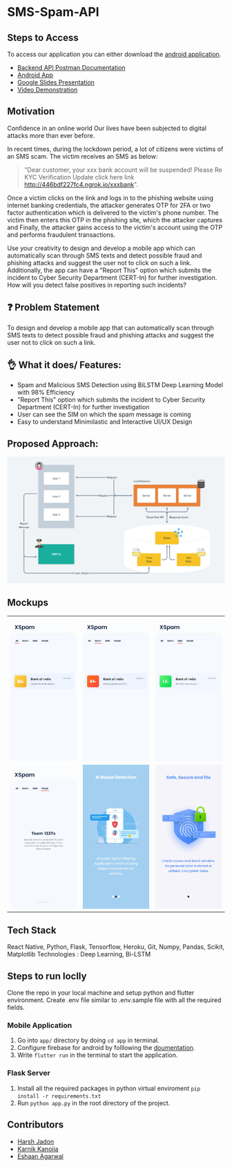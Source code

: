 # SMS-Spam-API
## Steps to Access
To access our application you can either download the [android application]().

- [Backend API Postman Documentation](https://documenter.getpostman.com/view/18833270/UVeAtoRi)
- [Android App](https://github.com/harshjadon9/XSpam-Frontend/blob/main/android/app/release/XSpam.apk)
- [Google Slides Presentation](https://docs.google.com/presentation/d/1VxxluxgWW_ybU4xPmC5XAu8mPKcrk6lv/edit#slide=id.g83372e3e9c_0_0)
- [Video Demonstration](https://drive.google.com/file/d/1FPoRCECrZcSqU0Shb-bBs8sFwb-31hp5/view?usp=sharing)

## Motivation 
Confidence in an online world
Our lives have been subjected to digital attacks more than ever before.

In recent times, during the lockdown period, a lot of citizens were victims of an SMS scam. 
The victim receives an SMS as below:

> "Dear customer, your xxx bank account will be suspended! Please Re KYC Verification Update click here link http://446bdf227fc4.ngrok.io/xxxbank".

Once a victim clicks on the link and logs in to the phishing website using internet banking credentials, the attacker generates OTP for 2FA or two factor authentication which is delivered to the victim's phone number. The victim then enters this OTP in the phishing site, which the attacker captures and Finally, the attacker gains access to the victim's account using the OTP and performs fraudulent transactions.

Use your creativity to design and develop a mobile app which can automatically scan through SMS texts and detect possible fraud and phishing attacks and suggest the user not to click on such a link. Additionally, the app can have a "Report This" option which submits the incident to Cyber Security Department (CERT-In) for further investigation. How will you detect false positives in reporting such incidents?

## ❓ Problem Statement
To design and develop a mobile app that can automatically scan through SMS texts to detect possible fraud and phishing attacks and suggest the user not to click on such a link.

## 👌 What it does/ Features:
- Spam and Malicious SMS Detection using BiLSTM Deep Learning Model with 98% Efficiency
- "Report This" option which submits the incident to Cyber Security Department (CERT-In) for further investigation
- User can see the SIM on which the spam message is coming
- Easy to understand Minimilastic and Interactive UI/UX Design 

## Proposed Approach:
<img src="./mockups/hackathon.png" >


## Mockups
<table>
    <tr>
        <td><img src="./mockups/1.jpg"></td>
        <td><img src="./mockups/2.jpg"></td>
        <td><img src="./mockups/3.jpg"></td>
    </tr>
    <tr>
        <td><img src="./mockups/4.jpg"></td>
        <td><img src="./mockups/5.jpg"></td>
        <td><img src="./mockups/6.jpg"></td>
    </tr>
</table>

## Tech Stack
React Native, Python, Flask, Tensorflow, Heroku, Git, Numpy, Pandas, Scikit, Matplotlib
Technologies : Deep Learning, Bi-LSTM


## Steps to run loclly
Clone the repo in your local machine and setup python and flutter environment. Create .env file similar to .env.sample file with all the required fields.

### Mobile Application
1. Go into `app/` directory by doing `cd app` in terminal.
2. Configure firebase for android by folllowing the [doumentation](https://firebase.flutter.dev/docs/installation/android/).
3. Write `flutter run` in the terminal to start the application.

### Flask Server
1. Install all the required packages in python virtual enviroment `pip install -r requirements.txt`
2. Run `python app.py` in the root directory of the project.

## Contributors
- [Harsh Jadon](https://github.com/harshjadon9)
- [Karnik Kanojia](https://github.com/karnikkanojia)
- [Eshaan Agarwal](https://github.com/eshaanagarwal)
